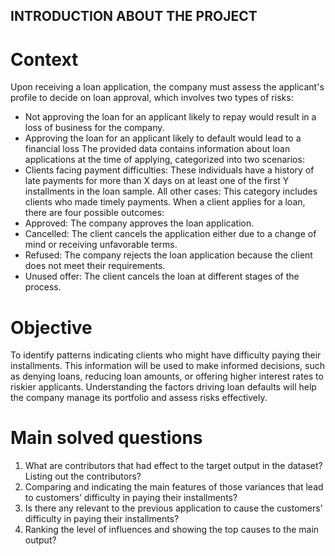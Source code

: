 ## INTRODUCTION ABOUT THE PROJECT
# Context
Upon receiving a loan application, the company must assess the applicant's profile to decide on loan approval, which involves two types of risks:
* Not approving the loan for an applicant likely to repay would result in a loss of business for the company.
* Approving the loan for an applicant likely to default would lead to a financial loss 
The provided data contains information about loan applications at the time of applying, categorized into two scenarios:
* Clients facing payment difficulties: These individuals have a history of late payments for more than X days on at least one of the first Y installments in the loan sample.
All other cases: This category includes clients who made timely payments.
When a client applies for a loan, there are four possible outcomes:
* Approved: The company approves the loan application.
* Cancelled: The client cancels the application either due to a change of mind or 
receiving unfavorable terms.
* Refused: The company rejects the loan application because the client does not meet 
their requirements.
* Unused offer: The client cancels the loan at different stages of the process. 
# Objective
To identify patterns indicating clients who might have difficulty paying their installments. 
This information will be used to make informed decisions, such as denying loans, reducing loan amounts, or offering higher interest rates to riskier applicants. Understanding the factors driving loan defaults will help the company manage its portfolio and assess risks effectively.
# Main solved questions
1) What are contributors that had effect to the target output in the dataset? Listing out the contributors?
2) Comparing and indicating the main features of those variances that lead to customers’ difficulty in paying their installments?
3) Is there any relevant to the previous application to cause the customers’ difficulty in paying their installments?
4) Ranking the level of influences and showing the top causes to the main output?

